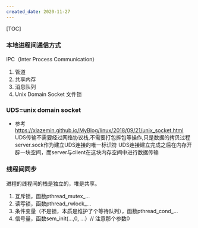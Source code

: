 ```yaml
---
created_date: 2020-11-27
---
```


[TOC]

### 本地进程间通信方式
IPC（Inter Process Communication）
1. 管道
2. 共享内存
3. 消息队列
4. Unix Domain Socket
文件锁

### UDS=unix domain socket
- 参考
https://xiazemin.github.io/MyBlog/linux/2018/09/21/unix_socket.html 
UDS传输不需要经过网络协议栈,不需要打包拆包等操作,只是数据的拷贝过程
server.sock作为建立UDS连接的唯一标识符
UDS连接建立完成之后在内存开辟一块空间，而server与client在这块内存空间中进行数据传输


### 线程间同步
进程的线程间的栈是独立的，堆是共享。  
1. 互斥锁，函数pthread_mutex_...
2. 读写锁，函数pthread_rwlock_...
3. 条件变量（不是锁，本质是维护了个等待队列），函数pthread_cond_...
4. 信号量，函数sem_init(...,0, ...）// 注意那个参数0
